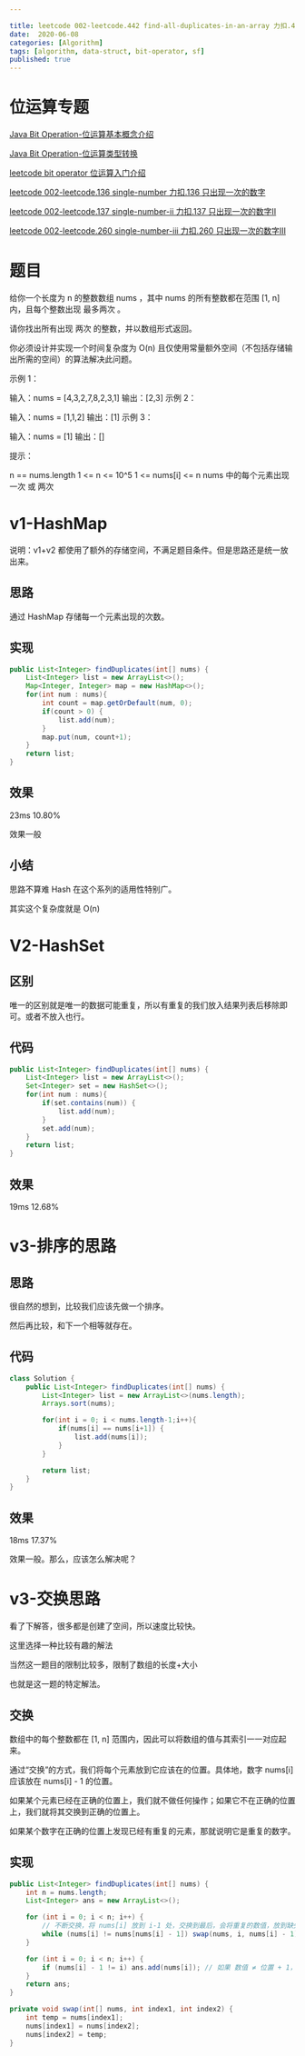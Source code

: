 ```yaml
---

title: leetcode 002-leetcode.442 find-all-duplicates-in-an-array 力扣.442 数组中重复的数据
date:  2020-06-08
categories: [Algorithm]
tags: [algorithm, data-struct, bit-operator, sf]
published: true
---
```


# 位运算专题

[Java Bit Operation-位运算基本概念介绍](https://houbb.github.io/2020/06/08/algorithm-000-leetcode-data-struct-002-bit-operator-00-base)

[Java Bit Operation-位运算类型转换](https://houbb.github.io/2020/06/08/algorithm-000-leetcode-data-struct-002-bit-operator-00-convert)

[leetcode bit operator 位运算入门介绍](https://houbb.github.io/2020/06/08/algorithm-000-leetcode-data-struct-002-bit-operator-00-intro)

[leetcode 002-leetcode.136 single-number 力扣.136 只出现一次的数字](https://houbb.github.io/2020/06/08/algorithm-000-leetcode-data-struct-002-bit-operator-01-136-single-number)

[leetcode 002-leetcode.137 single-number-ii 力扣.137 只出现一次的数字II](https://houbb.github.io/2020/06/08/algorithm-000-leetcode-data-struct-002-bit-operator-02-137-single-number-ii)

[leetcode 002-leetcode.260 single-number-iii 力扣.260 只出现一次的数字III](https://houbb.github.io/2020/06/08/algorithm-000-leetcode-data-struct-002-bit-operator-03-260-single-number-iii)

# 题目

给你一个长度为 n 的整数数组 nums ，其中 nums 的所有整数都在范围 [1, n] 内，且每个整数出现 最多两次 。

请你找出所有出现 两次 的整数，并以数组形式返回。

你必须设计并实现一个时间复杂度为 O(n) 且仅使用常量额外空间（不包括存储输出所需的空间）的算法解决此问题。

示例 1：

输入：nums = [4,3,2,7,8,2,3,1]
输出：[2,3]
示例 2：

输入：nums = [1,1,2]
输出：[1]
示例 3：

输入：nums = [1]
输出：[]
 

提示：

n == nums.length
1 <= n <= 10^5
1 <= nums[i] <= n
nums 中的每个元素出现 一次 或 两次

# v1-HashMap

说明：v1+v2 都使用了额外的存储空间，不满足题目条件。但是思路还是统一放出来。

## 思路

通过 HashMap 存储每一个元素出现的次数。

## 实现

```java
public List<Integer> findDuplicates(int[] nums) {
    List<Integer> list = new ArrayList<>();
    Map<Integer, Integer> map = new HashMap<>();
    for(int num : nums){
        int count = map.getOrDefault(num, 0);
        if(count > 0) {
            list.add(num);
        }
        map.put(num, count+1);
    }
    return list;
}
```

## 效果

23ms 10.80%

效果一般

## 小结

思路不算难 Hash 在这个系列的适用性特别广。

其实这个复杂度就是 O(n)

# V2-HashSet

## 区别

唯一的区别就是唯一的数据可能重复，所以有重复的我们放入结果列表后移除即可。或者不放入也行。

## 代码

```java
public List<Integer> findDuplicates(int[] nums) {
    List<Integer> list = new ArrayList<>();
    Set<Integer> set = new HashSet<>();
    for(int num : nums){
        if(set.contains(num)) {
            list.add(num);
        }
        set.add(num);
    }
    return list;
}
```

## 效果

19ms 12.68%

# v3-排序的思路

## 思路

很自然的想到，比较我们应该先做一个排序。

然后再比较，和下一个相等就存在。

## 代码

```java
class Solution {
    public List<Integer> findDuplicates(int[] nums) {
        List<Integer> list = new ArrayList<>(nums.length);
        Arrays.sort(nums);

        for(int i = 0; i < nums.length-1;i++){
            if(nums[i] == nums[i+1]) {
                list.add(nums[i]);
            }
        }

        return list;
    }
}
```

## 效果

18ms  17.37%

效果一般。那么，应该怎么解决呢？

# v3-交换思路

看了下解答，很多都是创建了空间，所以速度比较快。

这里选择一种比较有趣的解法

当然这一题目的限制比较多，限制了数组的长度+大小

也就是这一题的特定解法。

## 交换

数组中的每个整数都在 [1, n] 范围内，因此可以将数组的值与其索引一一对应起来。

通过“交换”的方式，我们将每个元素放到它应该在的位置。具体地，数字 nums[i] 应该放在 nums[i] - 1 的位置。

如果某个元素已经在正确的位置上，我们就不做任何操作；如果它不在正确的位置上，我们就将其交换到正确的位置上。

如果某个数字在正确的位置上发现已经有重复的元素，那就说明它是重复的数字。

## 实现

```java
public List<Integer> findDuplicates(int[] nums) {
    int n = nums.length;
    List<Integer> ans = new ArrayList<>();

    for (int i = 0; i < n; i++) {
        // 不断交换，将 nums[i] 放到 i-1 处，交换到最后，会将重复的数值，放到缺失数值的位置上
        while (nums[i] != nums[nums[i] - 1]) swap(nums, i, nums[i] - 1);
    }

    for (int i = 0; i < n; i++) {
        if (nums[i] - 1 != i) ans.add(nums[i]); // 如果 数值 ≠ 位置 + 1，则说明数值是重复的
    }
    return ans;
}

private void swap(int[] nums, int index1, int index2) {
    int temp = nums[index1];
    nums[index1] = nums[index2];
    nums[index2] = temp;
}
```


